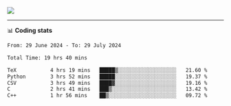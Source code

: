 <picture>
  <source
  srcset="https://github-readme-stats.vercel.app/api?username=sant0s12&show_icons=true&theme=dark"
  media="(prefers-color-scheme: dark)"
  />
  <source
  srcset="https://github-readme-stats.vercel.app/api?username=sant0s12&show_icons=true"
  media="(prefers-color-scheme: light)"
  />
  <img src="https://github-readme-stats.vercel.app/api?username=sant0s12&show_icons=true" />
</picture>

---

📊 **Coding stats**

<!--START_SECTION:waka-->

```txt
From: 29 June 2024 - To: 29 July 2024

Total Time: 19 hrs 40 mins

TeX           4 hrs 19 mins   █████▒░░░░░░░░░░░░░░░░░░░   21.60 %
Python        3 hrs 52 mins   █████░░░░░░░░░░░░░░░░░░░░   19.37 %
CSV           3 hrs 49 mins   ████▓░░░░░░░░░░░░░░░░░░░░   19.16 %
C             2 hrs 41 mins   ███▒░░░░░░░░░░░░░░░░░░░░░   13.42 %
C++           1 hr 56 mins    ██▒░░░░░░░░░░░░░░░░░░░░░░   09.72 %
```

<!--END_SECTION:waka-->
